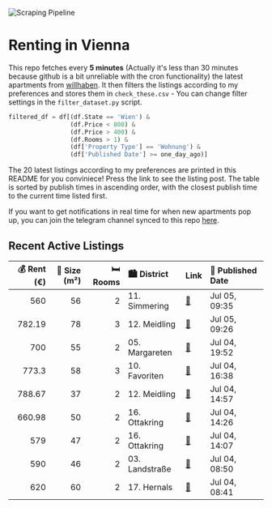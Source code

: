 ![Scraping Pipeline](https://github.com/AthomsG/renting-in-vienna/actions/workflows/run_pipeline.yml/badge.svg)


# Renting in Vienna

This repo fetches every **5 minutes** (Actually it's less than 30 minutes because github is a bit unreliable with the cron functionality) the latest apartments from [willhaben](https://www.willhaben.at/).
It then filters the listings according to my preferences and stores them in `check_these.csv` - You can change filter settings in the `filter_dataset.py` script.

```python
filtered_df = df[(df.State == 'Wien') & 
                 (df.Price < 800) &
                 (df.Price > 400) &
                 (df.Rooms > 1) &
                 (df['Property Type'] == 'Wohnung') &
                 (df['Published Date'] >= one_day_ago)]
```

The 20 latest listings according to my preferences are printed in this README for you conviniece! Press the link to see the listing post.
The table is sorted by publish times in ascending order, with the closest publish time to the current time listed first.

If you want to get notifications in real time for when new apartments pop up, you can join the telegram channel synced to this repo [here](https://t.me/+1HPAYOf5BSsyNTlk).

## Recent Active Listings

|   💰 Rent (€) |   📏 Size (m²) |   🛏️ Rooms | 🏙️ District    | Link                                                                                                                                                                                                     | 📅 Published Date   |
|-------------:|--------------:|-----------:|:---------------|:---------------------------------------------------------------------------------------------------------------------------------------------------------------------------------------------------------|:-------------------|
|       560    |            56 |          2 | 11. Simmering  | [🔗](https://www.willhaben.at/iad/immobilien/d/mietwohnungen/wien/wien-1110-simmering/gepflegte-gemeindewohnung-im-11.-bezirk---n%C3%A4he-zentralfriedhof-%28tor-3-4%29-vm-31.05.25-%21%21-2126843330/)   | Jul 05, 09:35      |
|       782.19 |            78 |          3 | 12. Meidling   | [🔗](https://www.willhaben.at/iad/immobilien/d/mietwohnungen/wien/wien-1120-meidling/seniorenwohnung%21-unbefristet.-erstbezug-nach-renovierung.-3.-liftstock.-bitte-schriftlich-anfragen%21-1646718529/) | Jul 05, 09:26      |
|       700    |            55 |          2 | 05. Margareten | [🔗](https://www.willhaben.at/iad/immobilien/d/mietwohnungen/wien/wien-1050-margareten/wohnung-gegen-abl%C3%B6se-an-nachmieterin/-nachmieter-2102391333/)                                                 | Jul 04, 19:52      |
|       773.3  |            58 |          3 | 10. Favoriten  | [🔗](https://www.willhaben.at/iad/immobilien/d/mietwohnungen/wien/wien-1100-favoriten/sanierte-helle-25-zimmer-wohnung-provisionsfrei%21-1239779441/)                                                     | Jul 04, 16:38      |
|       788.67 |            37 |          2 | 12. Meidling   | [🔗](https://www.willhaben.at/iad/immobilien/d/mietwohnungen/wien/wien-1120-meidling/moderne-2-zimmer-wohnung-im-12.bezirk%21-1496366409/)                                                                | Jul 04, 14:57      |
|       660.98 |            50 |          2 | 16. Ottakring  | [🔗](https://www.willhaben.at/iad/immobilien/d/mietwohnungen/wien/wien-1160-ottakring/wien-ottakring:-helle-ruhige-2-zimmer-mietwohnung-unbefristet-provisionsfrei-per-sofort-2135476983/)                | Jul 04, 14:26      |
|       579    |            47 |          2 | 16. Ottakring  | [🔗](https://www.willhaben.at/iad/immobilien/d/mietwohnungen/wien/wien-1160-ottakring/unbefristete-helle-2-zimmer-wohnung-1857599171/)                                                                    | Jul 04, 14:07      |
|       590    |            46 |          2 | 03. Landstraße | [🔗](https://www.willhaben.at/iad/immobilien/d/mietwohnungen/wien/wien-1030-landstra%C3%9Fe/sanierte-altbauwohnung-2111676072/)                                                                           | Jul 04, 08:50      |
|       620    |            60 |          2 | 17. Hernals    | [🔗](https://www.willhaben.at/iad/immobilien/d/mietwohnungen/wien/wien-1170-hernals/gemeindewohnung-zur-direktvergabe-%28wiener-wohnen%29---alszeile-57-63-1170-wien-1524349112/)                         | Jul 04, 08:41      |
